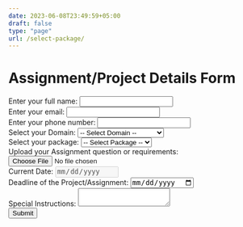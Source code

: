 ```yaml
---
date: 2023-06-08T23:49:59+05:00
draft: false
type: "page"
url: /select-package/
---
```


<!-- Adding Css -->
<link rel="stylesheet" href="/css/Select-Package/css/style.css">

<!-- Fetching Data -->
<script defer src="/js/select-package/autodate.js"></script>
<script defer src="/js/select-package/firebase-connection.js"></script>


<div class="container">
  <div class="form-container">
        <h1 class="text-center">Assignment/Project Details Form</h1>
        <form id="assignment-form">
            <div class="form-group">
                <label for="fullname">Enter your full name:</label>
                <input type="text" id="fullname" name="fullname" class="form-control form-control-lg rounded" required>
            </div>
            <div class="form-group">
                <label for="email">Enter your email:</label>
                <input type="email" id="email" name="email" class="form-control form-control-lg rounded" required>
            </div>
            <div class="form-group">
                <label for="phone">Enter your phone number:</label>
                <input type="tel" id="phone" name="phone" class="form-control form-control-lg rounded" required>
            </div>
            <div class="form-group">
                <label for="domain">Select your Domain:</label>
                <select id="domain" name="domain" class="form-control form-control-lg rounded" required>
                    <option value="">-- Select Domain --</option>
                    <option value="Web Development">Web Development</option>
                    <option value="Mobile App Development">Mobile App Development</option>
                    <option value="Data Science">Machine Learning</option>
                    <option value="Data Science">Student Assignment</option>
                    <!-- Add more domain options as needed -->
                </select>
            </div>
            <div class="form-group">
                <label for="package">Select your package:</label>
                <select id="package" name="package" class="form-control form-control-lg rounded" required>
                    <option value="">-- Select Package --</option>
                    <option value="Basic">Basic</option>
                    <option value="Standard">Advance</option>
                    <option value="Premium">Premium</option>
                    <!-- Add more package options as needed -->
                </select>
            </div>
            <div class="form-group">
                <label for="assignment-file">Upload your Assignment question or requirements:</label>
                <input type="file" id="assignment-file" name="assignment-file" class="form-control-file rounded" accept=".pdf, .doc, .docx" required>
            </div>
            <div class="form-group">
                <label for="current-date">Current Date:</label>
                <input type="date" id="current-date" name="current-date" class="form-control form-control-lg rounded" disabled required>
            </div>
            <div class="form-group">
                <label for="deadline">Deadline of the Project/Assignment:</label>
                <input type="date" id="deadline" name="deadline" class="form-control form-control-lg rounded" required>
            </div>
            <div class="form-group">
                <label for="special-instructions">Special Instructions:</label>
                <textarea id="special-instructions" name="special-instructions" class="form-control form-control-lg rounded"></textarea>
            </div>
            <button type="submit" class="btn btn-primary">Submit</button>
        </form>
        <div id="result" class="container mt-4" style="display: none;">
            <div class="card">
                <div class="card-body">
                    <h2 class="card-title">Your project is assigned!</h2>
                    <!-- Additional result information can be displayed here -->
                </div>
            </div>
        </div>
    </div>
</div>
